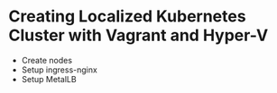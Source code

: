 # Creating Localized Kubernetes Cluster with Vagrant and Hyper-V

* Create nodes
* Setup ingress-nginx
* Setup MetalLB

